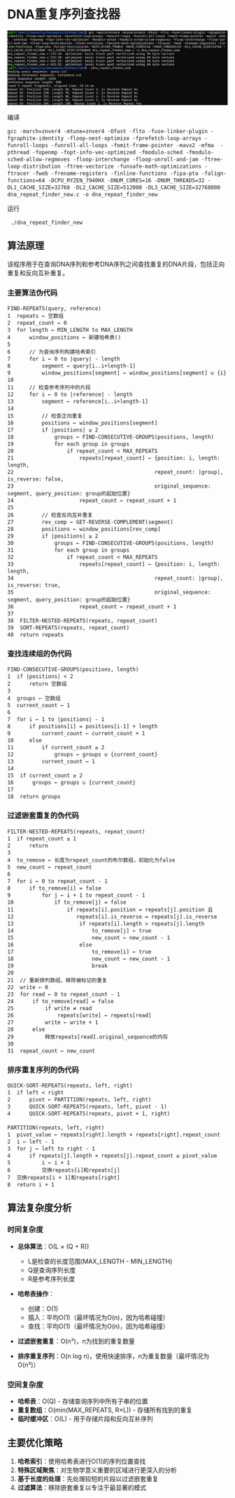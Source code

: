# DNA重复序列查找器

![运行结果](image-1.png)

编译 
    
    gcc -march=znver4 -mtune=znver4 -Ofast -flto -fuse-linker-plugin -fgraphite-identity -floop-nest-optimize -fprefetch-loop-arrays -funroll-loops -funroll-all-loops -fomit-frame-pointer -mavx2 -mfma  -pthread -fopenmp -fopt-info-vec-optimized -fmodulo-sched -fmodulo-sched-allow-regmoves -floop-interchange -floop-unroll-and-jam -ftree-loop-distribution -ftree-vectorize -funsafe-math-optimizations -ftracer -fweb -frename-registers -finline-functions -fipa-pta -falign-functions=64 -DCPU_RYZEN_7940HX -DNUM_CORES=16 -DNUM_THREADS=32 -DL1_CACHE_SIZE=32768 -DL2_CACHE_SIZE=512000 -DL3_CACHE_SIZE=32768000 dna_repeat_finder_new.c -o dna_repeat_finder_new

运行

     ./dna_repeat_finder_new


## 算法原理

该程序用于在查询DNA序列和参考DNA序列之间查找重复的DNA片段，包括正向重复和反向互补重复。

### 主要算法伪代码

```
FIND-REPEATS(query, reference)
1  repeats ← 空数组
2  repeat_count ← 0
3  for length ← MIN_LENGTH to MAX_LENGTH
4      window_positions ← 新建哈希表()
5      
6      // 为查询序列构建哈希索引
7      for i ← 0 to |query| - length
8          segment ← query[i..i+length-1]
9          window_positions[segment] ← window_positions[segment] ∪ {i}
10     
11     // 检查参考序列中的片段
12     for i ← 0 to |reference| - length
13         segment ← reference[i..i+length-1]
14         
15         // 检查正向重复
16         positions ← window_positions[segment]
17         if |positions| ≥ 2
18             groups ← FIND-CONSECUTIVE-GROUPS(positions, length)
19             for each group in groups
20                 if repeat_count < MAX_REPEATS
21                     repeats[repeat_count] ← {position: i, length: length, 
22                                             repeat_count: |group|, is_reverse: false,
23                                             original_sequence: segment, query_position: group的起始位置}
24                     repeat_count ← repeat_count + 1
25         
26         // 检查反向互补重复
27         rev_comp ← GET-REVERSE-COMPLEMENT(segment)
28         positions ← window_positions[rev_comp]
29         if |positions| ≥ 2
30             groups ← FIND-CONSECUTIVE-GROUPS(positions, length)
31             for each group in groups
32                 if repeat_count < MAX_REPEATS
33                     repeats[repeat_count] ← {position: i, length: length, 
34                                             repeat_count: |group|, is_reverse: true,
35                                             original_sequence: segment, query_position: group的起始位置}
36                     repeat_count ← repeat_count + 1
37
38  FILTER-NESTED-REPEATS(repeats, repeat_count)
39  SORT-REPEATS(repeats, repeat_count)
40  return repeats
```

### 查找连续组的伪代码

```
FIND-CONSECUTIVE-GROUPS(positions, length)
1  if |positions| < 2
2      return 空数组
3  
4  groups ← 空数组
5  current_count ← 1
6  
7  for i ← 1 to |positions| - 1
8      if positions[i] = positions[i-1] + length
9          current_count ← current_count + 1
10     else
11         if current_count ≥ 2
12             groups ← groups ∪ {current_count}
13         current_count ← 1
14  
15  if current_count ≥ 2
16      groups ← groups ∪ {current_count}
17  
18  return groups
```

### 过滤嵌套重复的伪代码

```
FILTER-NESTED-REPEATS(repeats, repeat_count)
1  if repeat_count ≤ 1
2      return
3  
4  to_remove ← 长度为repeat_count的布尔数组，初始化为false
5  new_count ← repeat_count
6  
7  for i ← 0 to repeat_count - 1
8      if to_remove[i] = false
9          for j ← i + 1 to repeat_count - 1
10             if to_remove[j] = false
11                 if repeats[i].position = repeats[j].position 且 
12                    repeats[i].is_reverse = repeats[j].is_reverse
13                     if repeats[i].length > repeats[j].length
14                         to_remove[j] ← true
15                         new_count ← new_count - 1
16                     else
17                         to_remove[i] ← true
18                         new_count ← new_count - 1
19                         break
20  
21  // 重新排列数组，移除被标记的重复
22  write ← 0
23  for read ← 0 to repeat_count - 1
24      if to_remove[read] = false
25          if write ≠ read
26              repeats[write] ← repeats[read]
27          write ← write + 1
28      else
29          释放repeats[read].original_sequence的内存
30  
31  repeat_count ← new_count
```

### 排序重复序列的伪代码

```
QUICK-SORT-REPEATS(repeats, left, right)
1  if left < right
2      pivot ← PARTITION(repeats, left, right)
3      QUICK-SORT-REPEATS(repeats, left, pivot - 1)
4      QUICK-SORT-REPEATS(repeats, pivot + 1, right)

PARTITION(repeats, left, right)
1  pivot_value ← repeats[right].length × repeats[right].repeat_count
2  i ← left - 1
3  for j ← left to right - 1
4      if repeats[j].length × repeats[j].repeat_count ≥ pivot_value
5          i ← i + 1
6          交换repeats[i]和repeats[j]
7  交换repeats[i + 1]和repeats[right]
8  return i + 1
```

## 算法复杂度分析

### 时间复杂度

- **总体算法**：O(L × (Q + R))
  - L是检查的长度范围(MAX_LENGTH - MIN_LENGTH)
  - Q是查询序列长度
  - R是参考序列长度

- **哈希表操作**：
  - 创建：O(1)
  - 插入：平均O(1)（最坏情况为O(n)，因为哈希碰撞）
  - 查找：平均O(1)（最坏情况为O(n)，因为哈希碰撞）

- **过滤嵌套重复**：O(n²)，n为找到的重复数量

- **排序重复序列**：O(n log n)，使用快速排序，n为重复数量（最坏情况为O(n²)）

### 空间复杂度

- **哈希表**：O(Q) - 存储查询序列中所有子串的位置
- **重复数组**：O(min(MAX_REPEATS, R×L)) - 存储所有找到的重复
- **临时缓冲区**：O(L) - 用于存储片段和反向互补序列

## 主要优化策略

1. **哈希索引**：使用哈希表进行O(1)的序列位置查找
2. **特殊区域聚焦**：对生物学意义重要的区域进行更深入的分析
3. **基于长度的处理**：先处理较短的片段以过滤嵌套重复
4. **过滤算法**：移除嵌套重复以专注于最显著的模式